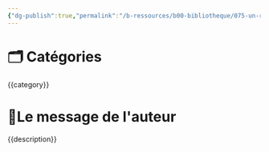 ```yaml
---
{"dg-publish":true,"permalink":"/b-ressources/b00-bibliotheque/075-un-rendez-vous-divin-luc-dumont/","title":"{{title}}","tags":["📓Book"],"noteIcon":""}
---
```



# 🗂 Catégories 
{{category}}

# 📍Le message de l'auteur
{{description}} 